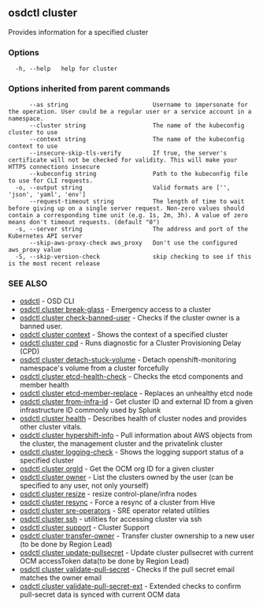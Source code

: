 ## osdctl cluster

Provides information for a specified cluster

### Options

```
  -h, --help   help for cluster
```

### Options inherited from parent commands

```
      --as string                        Username to impersonate for the operation. User could be a regular user or a service account in a namespace.
      --cluster string                   The name of the kubeconfig cluster to use
      --context string                   The name of the kubeconfig context to use
      --insecure-skip-tls-verify         If true, the server's certificate will not be checked for validity. This will make your HTTPS connections insecure
      --kubeconfig string                Path to the kubeconfig file to use for CLI requests.
  -o, --output string                    Valid formats are ['', 'json', 'yaml', 'env']
      --request-timeout string           The length of time to wait before giving up on a single server request. Non-zero values should contain a corresponding time unit (e.g. 1s, 2m, 3h). A value of zero means don't timeout requests. (default "0")
  -s, --server string                    The address and port of the Kubernetes API server
      --skip-aws-proxy-check aws_proxy   Don't use the configured aws_proxy value
  -S, --skip-version-check               skip checking to see if this is the most recent release
```

### SEE ALSO

* [osdctl](osdctl.md)	 - OSD CLI
* [osdctl cluster break-glass](osdctl_cluster_break-glass.md)	 - Emergency access to a cluster
* [osdctl cluster check-banned-user](osdctl_cluster_check-banned-user.md)	 - Checks if the cluster owner is a banned user.
* [osdctl cluster context](osdctl_cluster_context.md)	 - Shows the context of a specified cluster
* [osdctl cluster cpd](osdctl_cluster_cpd.md)	 - Runs diagnostic for a Cluster Provisioning Delay (CPD)
* [osdctl cluster detach-stuck-volume](osdctl_cluster_detach-stuck-volume.md)	 - Detach openshift-monitoring namespace's volume from a cluster forcefully
* [osdctl cluster etcd-health-check](osdctl_cluster_etcd-health-check.md)	 - Checks the etcd components and member health
* [osdctl cluster etcd-member-replace](osdctl_cluster_etcd-member-replace.md)	 - Replaces an unhealthy etcd node
* [osdctl cluster from-infra-id](osdctl_cluster_from-infra-id.md)	 - Get cluster ID and external ID from a given infrastructure ID commonly used by Splunk
* [osdctl cluster health](osdctl_cluster_health.md)	 - Describes health of cluster nodes and provides other cluster vitals.
* [osdctl cluster hypershift-info](osdctl_cluster_hypershift-info.md)	 - Pull information about AWS objects from the cluster, the management cluster and the privatelink cluster
* [osdctl cluster logging-check](osdctl_cluster_logging-check.md)	 - Shows the logging support status of a specified cluster
* [osdctl cluster orgId](osdctl_cluster_orgId.md)	 - Get the OCM org ID for a given cluster
* [osdctl cluster owner](osdctl_cluster_owner.md)	 - List the clusters owned by the user (can be specified to any user, not only yourself)
* [osdctl cluster resize](osdctl_cluster_resize.md)	 - resize control-plane/infra nodes
* [osdctl cluster resync](osdctl_cluster_resync.md)	 - Force a resync of a cluster from Hive
* [osdctl cluster sre-operators](osdctl_cluster_sre-operators.md)	 - SRE operator related utilities
* [osdctl cluster ssh](osdctl_cluster_ssh.md)	 - utilities for accessing cluster via ssh
* [osdctl cluster support](osdctl_cluster_support.md)	 - Cluster Support
* [osdctl cluster transfer-owner](osdctl_cluster_transfer-owner.md)	 - Transfer cluster ownership to a new user (to be done by Region Lead)
* [osdctl cluster update-pullsecret](osdctl_cluster_update-pullsecret.md)	 - Update cluster pullsecret with current OCM accessToken data(to be done by Region Lead)
* [osdctl cluster validate-pull-secret](osdctl_cluster_validate-pull-secret.md)	 - Checks if the pull secret email matches the owner email
* [osdctl cluster validate-pull-secret-ext](osdctl_cluster_validate-pull-secret-ext.md)	 - Extended checks to confirm pull-secret data is synced with current OCM data

